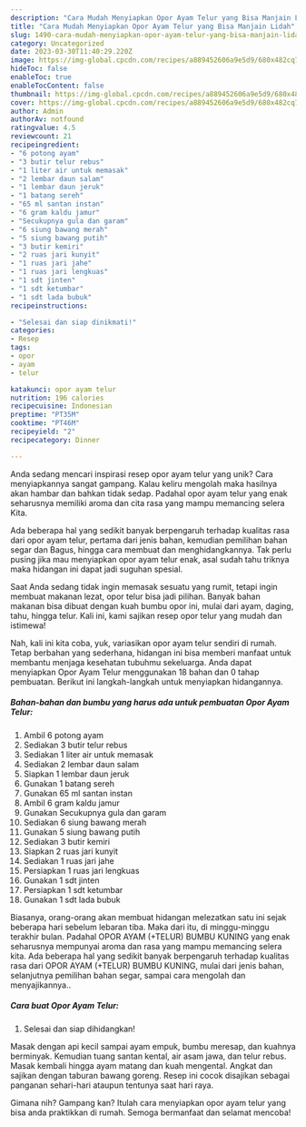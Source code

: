```yaml
---
description: "Cara Mudah Menyiapkan Opor Ayam Telur yang Bisa Manjain Lidah"
title: "Cara Mudah Menyiapkan Opor Ayam Telur yang Bisa Manjain Lidah"
slug: 1490-cara-mudah-menyiapkan-opor-ayam-telur-yang-bisa-manjain-lidah
category: Uncategorized
date: 2023-03-30T11:40:29.220Z
image: https://img-global.cpcdn.com/recipes/a889452606a9e5d9/680x482cq70/opor-ayam-telur-foto-resep-utama.jpg
hideToc: false
enableToc: true
enableTocContent: false
thumbnail: https://img-global.cpcdn.com/recipes/a889452606a9e5d9/680x482cq70/opor-ayam-telur-foto-resep-utama.jpg
cover: https://img-global.cpcdn.com/recipes/a889452606a9e5d9/680x482cq70/opor-ayam-telur-foto-resep-utama.jpg
author: Admin
authorAv: notfound
ratingvalue: 4.5
reviewcount: 21
recipeingredient:
- "6 potong ayam"
- "3 butir telur rebus"
- "1 liter air untuk memasak"
- "2 lembar daun salam"
- "1 lembar daun jeruk"
- "1 batang sereh"
- "65 ml santan instan"
- "6 gram kaldu jamur"
- "Secukupnya gula dan garam"
- "6 siung bawang merah"
- "5 siung bawang putih"
- "3 butir kemiri"
- "2 ruas jari kunyit"
- "1 ruas jari jahe"
- "1 ruas jari lengkuas"
- "1 sdt jinten"
- "1 sdt ketumbar"
- "1 sdt lada bubuk"
recipeinstructions:

- "Selesai dan siap dinikmati!"
categories:
- Resep
tags:
- opor
- ayam
- telur

katakunci: opor ayam telur 
nutrition: 196 calories
recipecuisine: Indonesian
preptime: "PT35M"
cooktime: "PT46M"
recipeyield: "2"
recipecategory: Dinner

---
```





Anda sedang mencari inspirasi resep opor ayam telur yang unik? Cara menyiapkannya sangat gampang. Kalau keliru mengolah maka hasilnya akan hambar dan bahkan tidak sedap. Padahal opor ayam telur yang enak seharusnya memiliki aroma dan cita rasa yang mampu memancing selera Kita.





Ada beberapa hal yang sedikit banyak berpengaruh terhadap kualitas rasa dari opor ayam telur, pertama dari jenis bahan, kemudian pemilihan bahan segar dan Bagus, hingga cara membuat dan menghidangkannya. Tak perlu pusing jika mau menyiapkan opor ayam telur enak,      asal sudah tahu triknya maka hidangan ini dapat jadi suguhan spesial.














Saat Anda sedang tidak ingin memasak sesuatu yang rumit, tetapi ingin membuat makanan lezat, opor telur bisa jadi pilihan. Banyak bahan makanan bisa dibuat dengan kuah bumbu opor ini, mulai dari ayam, daging, tahu, hingga telur. Kali ini, kami sajikan resep opor telur yang mudah dan istimewa!






Nah, kali ini kita coba, yuk, variasikan opor ayam telur sendiri di rumah. Tetap berbahan yang sederhana, hidangan ini bisa memberi manfaat untuk membantu menjaga kesehatan tubuhmu sekeluarga. Anda dapat menyiapkan Opor Ayam Telur menggunakan 18 bahan dan 0 tahap pembuatan. Berikut ini langkah-langkah untuk menyiapkan hidangannya.

<!--inarticleads1-->

##### Bahan-bahan dan bumbu yang harus ada untuk pembuatan Opor Ayam Telur:

1. Ambil 6 potong ayam
1. Sediakan 3 butir telur rebus
1. Sediakan 1 liter air untuk memasak
1. Sediakan 2 lembar daun salam
1. Siapkan 1 lembar daun jeruk
1. Gunakan 1 batang sereh
1. Gunakan 65 ml santan instan
1. Ambil 6 gram kaldu jamur
1. Gunakan Secukupnya gula dan garam
1. Sediakan 6 siung bawang merah
1. Gunakan 5 siung bawang putih
1. Sediakan 3 butir kemiri
1. Siapkan 2 ruas jari kunyit
1. Sediakan 1 ruas jari jahe
1. Persiapkan 1 ruas jari lengkuas
1. Gunakan 1 sdt jinten
1. Persiapkan 1 sdt ketumbar
1. Gunakan 1 sdt lada bubuk


Biasanya, orang-orang akan membuat hidangan melezatkan satu ini sejak beberapa hari sebelum lebaran tiba. Maka dari itu, di minggu-minggu terakhir bulan. Padahal OPOR AYAM (+TELUR) BUMBU KUNING yang enak seharusnya mempunyai aroma dan rasa yang mampu memancing selera kita. Ada beberapa hal yang sedikit banyak berpengaruh terhadap kualitas rasa dari OPOR AYAM (+TELUR) BUMBU KUNING, mulai dari jenis bahan, selanjutnya pemilihan bahan segar, sampai cara mengolah dan menyajikannya.. 

<!--inarticleads2-->

##### Cara buat Opor Ayam Telur:


1. Selesai dan siap dihidangkan!

Masak dengan api kecil sampai ayam empuk, bumbu meresap, dan kuahnya berminyak. Kemudian tuang santan kental, air asam jawa, dan telur rebus. Masak kembali hingga ayam matang dan kuah mengental. Angkat dan sajikan dengan taburan bawang goreng. Resep ini cocok disajikan sebagai panganan sehari-hari ataupun tentunya saat hari raya. 

Gimana nih? Gampang kan? Itulah cara menyiapkan opor ayam telur yang bisa anda praktikkan di rumah. Semoga bermanfaat dan selamat mencoba!
